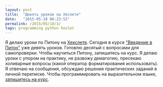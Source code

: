 ```yaml
---
layout: post
title:  "Девять уроков на Хеслете"
date:   "2015-05-18 06:23:52"
permalink: /2015/05/18/3/
tags: programming python hexlet
---
```


Я делаю уроки по Питону на [Хекслете](https://ru.hexlet.io/). Сегодня
в курсе ["Введение в Питон"](https://ru.hexlet.io/courses/python_101)
уже девять уроков. Готовлю десятый с вопросами для самопроверки. Чтобы
научиться Питону, запишитесь на курс. Я делаю уроки с упором на
практику, не развожу демагогию, пресекаю холиварные вопросы (какой
оператор форматирования использовать). Я отвечаю на сообщения,
обсуждаю решения практических заданий в личной переписке. Чтобы
программировать на выразительном языке,
[запишитесь на курс](https://ru.hexlet.io/courses/python_101).
